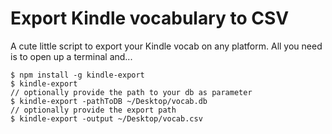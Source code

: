 # Export Kindle vocabulary to CSV

A cute little script to export your Kindle vocab on any platform.
All you need is to open up a terminal and...

```shell
$ npm install -g kindle-export
$ kindle-export
// optionally provide the path to your db as parameter
$ kindle-export -pathToDB ~/Desktop/vocab.db
// optionally provide the export path
$ kindle-export -output ~/Desktop/vocab.csv
```

